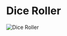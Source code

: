 # Dice Roller
 
![Dice Roller](https://user-images.githubusercontent.com/117556138/225964834-8b38df4c-db4d-4b21-9bcb-edf6e78a0df4.gif)
